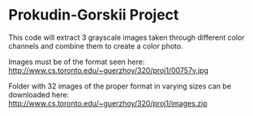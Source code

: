 # Prokudin-Gorskii Project
This code will extract 3 grayscale images taken through different color channels and combine them to create a color photo.

Images must be of the format seen here:
http://www.cs.toronto.edu/~guerzhoy/320/proj1/00757v.jpg

Folder with 32 images of the proper format in varying sizes can be downloaded here:
http://www.cs.toronto.edu/~guerzhoy/320/proj1/images.zip
